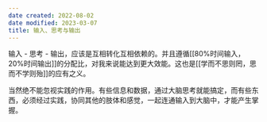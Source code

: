 ```yaml
---
date created: 2022-08-02
date modified: 2023-03-07
title: 输入、思考与输出
---
```


输入 - 思考 - 输出，应该是互相转化互相依赖的。并且遵循[[80%时间输入，20%时间输出]]的分配比，对我来说能达到更大效能。这也是[[学而不思则罔，思而不学则殆]]的应有之义。

当然绝不能忽视实践的作用。有些信息和数据，通过大脑思考就能搞定，而有些东西，必须经过实践，协同其他的肢体和感觉，一起连通输入到大脑中，才能产生掌握。
